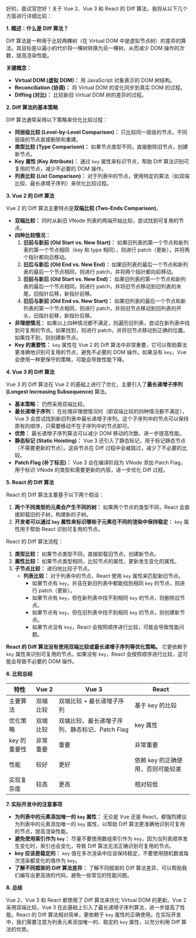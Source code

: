 好的，面试官您好！关于 Vue 2、Vue 3 和 React 的 Diff 算法，我将从以下几个方面进行详细比较：

**1. 概述：什么是 Diff 算法？**

Diff 算法是一种用于比较两棵树（在 Virtual DOM 中是虚拟节点树）的差异的算法。其目标是以最小的代价将一棵树转换为另一棵树，从而减少 DOM 操作的次数，提高渲染性能。

**关键概念：**

*   **Virtual DOM (虚拟 DOM)：** 用 JavaScript 对象表示的 DOM 树结构。
*   **Reconciliation (协调)：** 将 Virtual DOM 的变化同步到真实 DOM 的过程。
*   **Diffing (对比)：** 比较新旧 Virtual DOM 树的差异的过程。

**2. Diff 算法的基本策略**

Diff 算法通常采用以下策略来优化比较过程：

*   **同层级比较 (Level-by-Level Comparison)：** 只比较同一层级的节点，不同层级的节点直接删除和重建。
*   **类型比较 (Type Comparison)：** 如果节点类型不同，直接删除旧节点，创建新节点。
*   **Key 属性 (Key Attribute)：** 通过 `key` 属性来标识节点，帮助 Diff 算法识别可复用的节点，减少不必要的 DOM 操作。
*   **列表比较 (List Comparison)：** 对于列表中的节点，使用特定的算法（如双端比较、最长递增子序列）来优化比较过程。

**3. Vue 2 的 Diff 算法**

Vue 2 的 Diff 算法主要特点是**双端比较 (Two-Ends Comparison)**。

*   **双端比较：** 同时从新旧 VNode 列表的两端开始比较，尝试找到可复用的节点。
*   **四种比较情况：**
    1.  **旧前与新前 (Old Start vs. New Start)：** 如果旧列表的第一个节点和新列表的第一个节点相同（key 和 type 相同），则进行 patch（更新），并将两个指针都向后移动。
    2.  **旧后与新后 (Old End vs. New End)：** 如果旧列表的最后一个节点和新列表的最后一个节点相同，则进行 patch，并将两个指针都向前移动。
    3.  **旧前与新后 (Old Start vs. New End)：** 如果旧列表的第一个节点和新列表的最后一个节点相同，则进行 patch，并将旧节点移动到旧列表的末尾，旧指针后移，新指针前移。
    4.  **旧后与新前 (Old End vs. New Start)：** 如果旧列表的最后一个节点和新列表的第一个节点相同，则进行 patch，并将旧节点移动到旧列表的开头，旧指针前移，新指针后移。
*   **非理想情况：** 如果以上四种情况都不满足，则遍历旧列表，尝试在新列表中找到可复用的节点。如果找到，则进行 patch，并将旧节点移动到正确的位置。如果找不到，则创建新节点。
*   **Key 的重要性：** `key` 属性在 Vue 2 的 Diff 算法中非常重要，它可以帮助算法更准确地识别可复用的节点，避免不必要的 DOM 操作。如果没有 `key`，Vue 会使用一种更保守的策略，可能会导致性能下降。

**4. Vue 3 的 Diff 算法**

Vue 3 的 Diff 算法在 Vue 2 的基础上进行了优化，主要引入了**最长递增子序列 (Longest Increasing Subsequence)** 算法。

*   **基本策略：** 仍然采用双端比较。
*   **最长递增子序列：** 在处理非理想情况时（即双端比较的四种情况都不满足），Vue 3 会尝试找到新旧列表中最长递增子序列。这个子序列中的节点可以保持原有的顺序，只需要移动不在子序列中的节点即可。
*   **优势：** 最长递增子序列算法可以减少 DOM 移动的次数，进一步提高性能。
*   **静态标记 (Static Hoisting)：** Vue 3 还引入了静态标记，用于标记静态节点（不需要更新的节点）。这些节点在 Diff 过程中会被跳过，减少了不必要的比较。
*   **Patch Flag (补丁标志)：** Vue 3 会在编译阶段为 VNode 添加 Patch Flag，用于标识 VNode 的类型和需要更新的内容，进一步优化 Diff 过程。

**5. React 的 Diff 算法**

React 的 Diff 算法主要基于以下两个假设：

1.  **两个不同类型的元素会产生不同的树：** 如果两个节点的类型不同，React 会直接卸载旧的子树，构建新的子树。
2.  **开发者可以通过 `key` 属性来标识哪些子元素在不同的渲染中保持稳定：** `key` 属性用于帮助 React 识别可复用的节点。

React 的 Diff 算法流程：

1.  **类型比较：** 如果节点类型不同，直接卸载旧节点，创建新节点。
2.  **属性比较：** 如果节点类型相同，比较节点的属性，更新发生变化的属性。
3.  **子节点比较：** 递归地比较子节点。
    *   **列表比较：** 对于列表中的节点，React 使用 `key` 属性来匹配新旧节点。
        *   如果节点有 `key`，并且在新旧列表中都能找到相同 `key` 的节点，则进行 patch（更新）。
        *   如果节点有 `key`，但在新列表中找不到相同 `key` 的节点，则删除旧节点。
        *   如果节点有 `key`，但在旧列表中找不到相同 `key` 的节点，则创建新节点。
        *   如果节点没有 `key`，React 会按照顺序进行比较，可能会导致性能问题。

**React 的 Diff 算法没有使用双端比较或最长递增子序列等优化策略。** 它更依赖于 `key` 属性来识别可复用的节点。如果没有 `key`，React 会按照顺序进行比较，这可能会导致不必要的 DOM 操作。

**6. 比较总结**

| 特性         | Vue 2                                   | Vue 3                                                                                                    | React                                                                  |
| ------------ | --------------------------------------- | -------------------------------------------------------------------------------------------------------- | ---------------------------------------------------------------------- |
| 主要算法     | 双端比较                                | 双端比较 + 最长递增子序列                                                                                        | 基于 key 的比较                                                           |
| 优化策略     | 双端比较                                | 双端比较、最长递增子序列、静态标记、Patch Flag                                                                        | key 属性                                                                |
| key 的重要性 | 非常重要                                | 重要                                                                                                   | 非常重要                                                               |
| 性能         | 较好                                    | 更好                                                                                                   | 依赖 key 的正确使用，否则可能较差                                               |
| 实现复杂度   | 较高                                    | 更高                                                                                                   | 相对较低                                                               |

**7. 实际开发中的注意事项**

*   **为列表中的元素添加唯一的 `key` 属性：** 无论是 Vue 还是 React，都强烈建议为列表中的元素添加唯一的 `key` 属性，以帮助 Diff 算法更准确地识别可复用的节点，提高渲染性能。
*   **避免使用索引作为 `key`：** 尽量不要使用数组索引作为 `key`，因为当列表顺序发生变化时，索引也会变化，导致 Diff 算法无法正确识别可复用的节点。
*   **key 应该是稳定的：** `key` 值在多次渲染中应该保持稳定，不要使用随机数或每次渲染都变化的值作为 `key`。
*   **了解不同框架的 Diff 算法差异：** 了解不同框架的 Diff 算法差异，可以帮助我们编写出更高效的代码，避免一些常见的性能问题。

**8. 总结**

Vue 2、Vue 3 和 React 都使用了 Diff 算法来优化 Virtual DOM 的更新。Vue 2 采用双端比较，Vue 3 在此基础上引入了最长递增子序列算法，进一步提高了性能。React 的 Diff 算法相对简单，更依赖于 `key` 属性的正确使用。在实际开发中，我们需要注意为列表元素添加唯一的、稳定的 `key` 属性，以充分利用 Diff 算法的优势。
